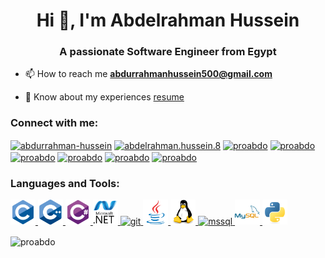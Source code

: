 <h1 align="center">Hi 👋, I'm Abdelrahman Hussein</h1>
<h3 align="center">A passionate Software Engineer from Egypt</h3>

- 📫 How to reach me **abdurrahmanhussein500@gmail.com**

- 📄 Know about my experiences [resume]([https://drive.google.com/file/d/1vyidHApXXTwlqH_k5dfJdTjLN2KBwT0G/view?usp=sharing](https://drive.google.com/file/d/1vVt30lDfcA1ewOJTIyQqqj56P0Zswidh/view?usp=sharing))

<h3 align="left">Connect with me:</h3>
<p align="left">
<a href="https://linkedin.com/in/abdurrahman-hussein" target="blank"><img align="center" src="https://raw.githubusercontent.com/rahuldkjain/github-profile-readme-generator/master/src/images/icons/Social/linked-in-alt.svg" alt="abdurrahman-hussein" height="30" width="40" /></a>
<a href="https://fb.com/abdelrahman.hussein.8" target="blank"><img align="center" src="https://raw.githubusercontent.com/rahuldkjain/github-profile-readme-generator/master/src/images/icons/Social/facebook.svg" alt="abdelrahman.hussein.8" height="30" width="40" /></a>
<a href="https://www.codechef.com/users/proabdo" target="blank"><img align="center" src="https://cdn.jsdelivr.net/npm/simple-icons@3.1.0/icons/codechef.svg" alt="proabdo" height="30" width="40" /></a>
<a href="https://www.hackerrank.com/proabdo" target="blank"><img align="center" src="https://raw.githubusercontent.com/rahuldkjain/github-profile-readme-generator/master/src/images/icons/Social/hackerrank.svg" alt="proabdo" height="30" width="40" /></a>
<a href="https://codeforces.com/profile/proabdo" target="blank"><img align="center" src="https://raw.githubusercontent.com/rahuldkjain/github-profile-readme-generator/master/src/images/icons/Social/codeforces.svg" alt="proabdo" height="30" width="40" /></a>
<a href="https://www.leetcode.com/proabdo" target="blank"><img align="center" src="https://raw.githubusercontent.com/rahuldkjain/github-profile-readme-generator/master/src/images/icons/Social/leet-code.svg" alt="proabdo" height="30" width="40" /></a>
<a href="https://www.hackerearth.com/proabdo" target="blank"><img align="center" src="https://raw.githubusercontent.com/rahuldkjain/github-profile-readme-generator/master/src/images/icons/Social/hackerearth.svg" alt="proabdo" height="30" width="40" /></a>
<a href="https://www.topcoder.com/members/proabdo" target="blank"><img align="center" src="https://raw.githubusercontent.com/rahuldkjain/github-profile-readme-generator/master/src/images/icons/Social/topcoder.svg" alt="proabdo" height="30" width="40" /></a>
</p>

<h3 align="left">Languages and Tools:</h3>
<p align="left"> <a href="https://www.cprogramming.com/" target="_blank" rel="noreferrer"> <img src="https://raw.githubusercontent.com/devicons/devicon/master/icons/c/c-original.svg" alt="c" width="40" height="40"/> </a> <a href="https://www.w3schools.com/cpp/" target="_blank" rel="noreferrer"> <img src="https://raw.githubusercontent.com/devicons/devicon/master/icons/cplusplus/cplusplus-original.svg" alt="cplusplus" width="40" height="40"/> </a> <a href="https://www.w3schools.com/cs/" target="_blank" rel="noreferrer"> <img src="https://raw.githubusercontent.com/devicons/devicon/master/icons/csharp/csharp-original.svg" alt="csharp" width="40" height="40"/> </a> <a href="https://dotnet.microsoft.com/" target="_blank" rel="noreferrer"> <img src="https://raw.githubusercontent.com/devicons/devicon/master/icons/dot-net/dot-net-original-wordmark.svg" alt="dotnet" width="40" height="40"/> </a> <a href="https://git-scm.com/" target="_blank" rel="noreferrer"> <img src="https://www.vectorlogo.zone/logos/git-scm/git-scm-icon.svg" alt="git" width="40" height="40"/> </a> <a href="https://www.java.com" target="_blank" rel="noreferrer"> <img src="https://raw.githubusercontent.com/devicons/devicon/master/icons/java/java-original.svg" alt="java" width="40" height="40"/> </a> <a href="https://www.linux.org/" target="_blank" rel="noreferrer"> <img src="https://raw.githubusercontent.com/devicons/devicon/master/icons/linux/linux-original.svg" alt="linux" width="40" height="40"/> </a> <a href="https://www.microsoft.com/en-us/sql-server" target="_blank" rel="noreferrer"> <img src="https://www.svgrepo.com/show/303229/microsoft-sql-server-logo.svg" alt="mssql" width="40" height="40"/> </a> <a href="https://www.mysql.com/" target="_blank" rel="noreferrer"> <img src="https://raw.githubusercontent.com/devicons/devicon/master/icons/mysql/mysql-original-wordmark.svg" alt="mysql" width="40" height="40"/> </a> <a href="https://www.python.org" target="_blank" rel="noreferrer"> <img src="https://raw.githubusercontent.com/devicons/devicon/master/icons/python/python-original.svg" alt="python" width="40" height="40"/> </a> </p>

<p><img align="center" src="https://github-readme-stats.vercel.app/api/top-langs?username=proabdo&show_icons=true&locale=en&layout=compact" alt="proabdo" /></p>
